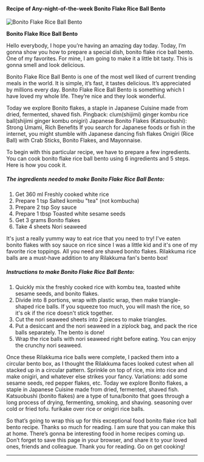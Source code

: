             

#### Recipe of Any-night-of-the-week Bonito Flake Rice Ball Bento

![Bonito Flake Rice Ball Bento](https://img-global.cpcdn.com/recipes/5403254574809088/751x532cq70/bonito-flake-rice-ball-bento-recipe-main-photo.jpg)

**Bonito Flake Rice Ball Bento**

Hello everybody, I hope you’re having an amazing day today. Today, I’m gonna show you how to prepare a special dish, bonito flake rice ball bento. One of my favorites. For mine, I am going to make it a little bit tasty. This is gonna smell and look delicious.

Bonito Flake Rice Ball Bento is one of the most well liked of current trending meals in the world. It is simple, it’s fast, it tastes delicious. It’s appreciated by millions every day. Bonito Flake Rice Ball Bento is something which I have loved my whole life. They’re nice and they look wonderful.

Today we explore Bonito flakes, a staple in Japanese Cuisine made from dried, fermented, shaved fish. Pingback: clum(shijimi) ginger kombu rice ball(shijimi ginger kombu onigiri) Japanese Bonito Flakes (Katsuobushi): Strong Umami, Rich Benefits If you search for Japanese foods or fish in the internet, you might stumble with Japanese dancing fish flakes Onigiri (Rice Ball) with Crab Sticks, Bonito Flakes, and Mayonnaise.

To begin with this particular recipe, we have to prepare a few ingredients. You can cook bonito flake rice ball bento using 6 ingredients and 5 steps. Here is how you cook it.

##### The ingredients needed to make Bonito Flake Rice Ball Bento:

1.  Get 360 ml Freshly cooked white rice
2.  Prepare 1 tsp Salted kombu "tea" (not kombucha)
3.  Prepare 2 tsp Soy sauce
4.  Prepare 1 tbsp Toasted white sesame seeds
5.  Get 3 grams Bonito flakes
6.  Take 4 sheets Nori seaweed

It's just a really yummy way to eat rice that you need to try! I've eaten bonito flakes with soy sauce on rice since I was a little kid and it's one of my favorite rice toppings. All you need are shaved bonito flakes. Rilakkuma rice balls are a must-have addition to any Rilakkuma fan's bento box!

##### Instructions to make Bonito Flake Rice Ball Bento:

1.  Quickly mix the freshly cooked rice with kombu tea, toasted white sesame seeds, and bonito flakes.
2.  Divide into 8 portions, wrap with plastic wrap, then make triangle-shaped rice balls. If you squeeze too much, you will mash the rice, so it's ok if the rice doesn't stick together.
3.  Cut the nori seaweed sheets into 2 pieces to make triangles.
4.  Put a desiccant and the nori seaweed in a ziplock bag, and pack the rice balls separately. The bento is done!
5.  Wrap the rice balls with nori seaweed right before eating. You can enjoy the crunchy nori seaweed.

Once these Rilakkuma rice balls were complete, I packed them into a circular bento box, as I thought the Rilakkuma faces looked cutest when all stacked up in a circular pattern. Sprinkle on top of rice, mix into rice and make onigiri, and whatever else strikes your fancy. Variations: add some sesame seeds, red pepper flakes, etc. Today we explore Bonito flakes, a staple in Japanese Cuisine made from dried, fermented, shaved fish. Katsuobushi (bonito flakes) are a type of tuna/bonito that goes through a long process of drying, fermenting, smoking, and shaving. seasoning over cold or fried tofu. furikake over rice or onigiri rice balls.

So that’s going to wrap this up for this exceptional food bonito flake rice ball bento recipe. Thanks so much for reading. I am sure that you can make this at home. There’s gonna be interesting food in home recipes coming up. Don’t forget to save this page in your browser, and share it to your loved ones, friends and colleague. Thank you for reading. Go on get cooking!

* * *